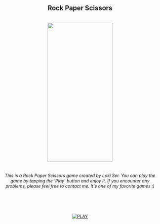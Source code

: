 <div align="center">
 <h2>Rock Paper Scissors</h2>

<div align="center">
 <br>
 <img src="https://i.imgur.com/tJUm4al.jpeg" alt="" width="210" height="450">
 <br>
 <br>
<h6>This is a Rock Paper Scissors game created by Loki Ser. You can play the game by tapping the 'Play' button and enjoy it. If you encounter any problems, please feel free to contact me. It's one of my favorite games :)</h6>
<br>
<br>

<a href='https://lokixjs.github.io/Rock-Paper-Scissors/' target="_blank"><img alt='PLAY' src='https://img.shields.io/badge/PLAY-100000?style=for-the-badge&logo= PLAY&logoColor=white&labelColor=red&color=red'/></a>
